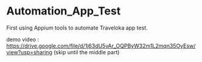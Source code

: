 # Automation_App_Test
First using Appium tools to automate Traveloka app test.

demo video : https://drive.google.com/file/d/1j63dU5vAr_OQPByW32m1L2mqn35OyEsw/view?usp=sharing (skip until the middle part)

